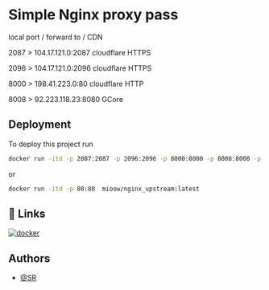 # Simple Nginx proxy pass


local port   /   forward to                      /       CDN

2087          >   104.17.121.0:2087             cloudflare      HTTPS

2096          >   104.17.121.0:2096             cloudflare      HTTPS

8000          >   198.41.223.0:80                  cloudflare      HTTP

8008          >   92.223.118.23:8080           GCore 
## Deployment

To deploy this project run

```bash
docker run -itd -p 2087:2087 -p 2096:2096 -p 8000:8000 -p 8008:8008 -p 80:80  mioow/nginx_upstream:latest
```
or
```bash
docker run -itd -p 80:80  mioow/nginx_upstream:latest
```
## 🔗 Links
[![docker](https://cdn.icon-icons.com/icons2/2530/PNG/512/dockerhub_button_icon_151899.png)](https://hub.docker.com/r/mioow/nginx_upstream)


## Authors

- [@SR](https://github.com/0x187)


